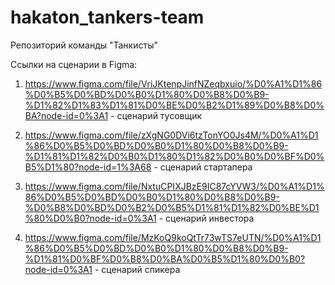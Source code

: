 # hakaton_tankers-team
Репозиторий команды "Танкисты"

Ссылки на сценарии в Figma:
1) https://www.figma.com/file/VriJKtenpJinfNZeqbxuio/%D0%A1%D1%86%D0%B5%D0%BD%D0%B0%D1%80%D0%B8%D0%B9-%D1%82%D1%83%D1%81%D0%BE%D0%B2%D1%89%D0%B8%D0%BA?node-id=0%3A1 - сценарий тусовщик

2) https://www.figma.com/file/zXgNG0DVi6tzTonYO0Js4M/%D0%A1%D1%86%D0%B5%D0%BD%D0%B0%D1%80%D0%B8%D0%B9-%D1%81%D1%82%D0%B0%D1%80%D1%82%D0%B0%D0%BF%D0%B5%D1%80?node-id=1%3A68 - сценарий стартапера

3) https://www.figma.com/file/NxtuCPIXJBzE9IC87cYVW3/%D0%A1%D1%86%D0%B5%D0%BD%D0%B0%D1%80%D0%B8%D0%B9-%D0%B8%D0%BD%D0%B2%D0%B5%D1%81%D1%82%D0%BE%D1%80%D0%B0?node-id=0%3A1 - сценарий инвестора

4) https://www.figma.com/file/MzKoQ9koQtTr73wTS7eUTN/%D0%A1%D1%86%D0%B5%D0%BD%D0%B0%D1%80%D0%B8%D0%B9-%D1%81%D0%BF%D0%B8%D0%BA%D0%B5%D1%80%D0%B0?node-id=0%3A1 - сценарий спикера
